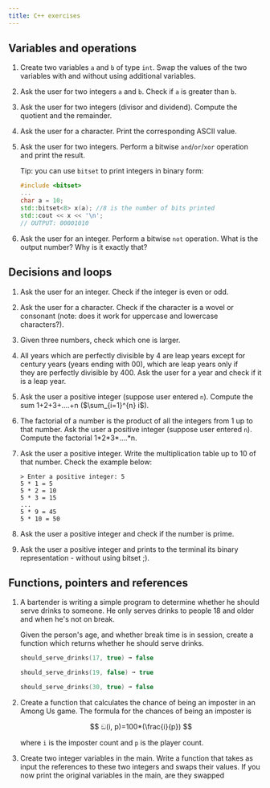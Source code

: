 ```yaml
---
title: C++ exercises
---
```


## Variables and operations

1. Create two variables `a` and `b` of type `int`. Swap the values of the two variables with and without using additional variables.

2. Ask the user for two integers `a` and `b`. Check if `a` is greater than `b`.

3. Ask the user for two integers (divisor and dividend). Compute the quotient and the remainder.

4. Ask the user for a character. Print the corresponding ASCII value.

5. Ask the user for two integers. Perform a bitwise `and`/`or`/`xor` operation and print the result.
   
   Tip: you can use `bitset` to print integers in binary form:
   
   ```cpp
   #include <bitset>
   ...
   char a = 10;
   std::bitset<8> x(a); //8 is the number of bits printed
   std::cout << x << '\n';
   // OUTPUT: 00001010
   ```

6. Ask the user for an integer. Perform a bitwise `not` operation. What is the output number? Why is it exactly that?

## Decisions and loops

1. Ask the user for an integer. Check if the integer is even or odd.

2. Ask the user for a character. Check if the character is a wovel or consonant (note: does it work for uppercase and lowercase characters?).

3. Given three numbers, check which one is larger.

4. All years which are perfectly divisible by 4 are leap years except for century years (years ending with 00), which are leap years only if they are perfectly divisible by 400. Ask the user for a year and check if it is a leap year.

5. Ask the user a positive integer (suppose user entered `n`). Compute the sum 1+2+3+....+n ($\sum_{i=1}^{n} i$).

6. The factorial of a number is the product of all the integers from 1 up to that number. Ask the user a positive integer (suppose user entered `n`). Compute the factorial 1\*2\*3\*....\*n.

7. Ask the user a positive integer. Write the multiplication table up to 10 of that number. Check the example below:
   
   ```
   > Enter a positive integer: 5
   5 * 1 = 5
   5 * 2 = 10
   5 * 3 = 15
   ...
   5 * 9 = 45
   5 * 10 = 50
   ```

8. Ask the user a positive integer and check if the number is prime.

9. Ask the user a positive integer and prints to the terminal its binary representation - without using bitset ;).

## Functions, pointers and references

1. A bartender is writing a simple program to determine whether he should serve drinks to someone. He only serves drinks to people 18 and older and when he's not on break.
   
   Given the person's age, and whether break time is in session, create a function which returns whether he should serve drinks.
   
   ```cpp
   should_serve_drinks(17, true) ➞ false
   
   should_serve_drinks(19, false) ➞ true
   
   should_serve_drinks(30, true) ➞ false
   ```

2. Create a function that calculates the chance of being an imposter in an Among Us game. The formula for the chances of being an imposter is 
   
   $$
   ඞ(i, p)=100*(\frac{i}{p})
   $$
   
   where `i` is the imposter count and `p` is the player count.

3. Create two integer variables in the main. Write a function that takes as input the references to these two integers and swaps their values. If you now print the original variables in the main, are they swapped